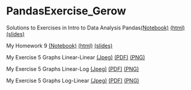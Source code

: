 # PandasExercise_Gerow

Solutions to Exercises in Intro to Data Analysis Pandas[(Notebook)](./Intro-Data-Analysis-Pandas.ipynb) [(html)](https://smu-econ-growth.github.io/EconGrowthUG-Slides-Intro-Data-Analysis-Pandas/Intro-Data-Analysis-Pandas.html) [(slides)](https://smu-econ-growth.github.io/EconGrowthUG-Slides-Intro-Data-Analysis-Pandas/)

My Homework 9 [(Notebook)](https://gracegerow.github.io/PandasExercise-Gerow/PandasExercise_Gerow.ipynb) [(html)](https://gracegerow.github.io/PandasExercise_Gerow/PandasExercise_Gerow.html) [(slides)](https://gracegerow.github.io/PandasExercise_Gerow/)

My Exercise 5 Graphs Linear-Linear [(Jpeg)](https://gracegerow.github.io/PandasExercise_Gerow/Linear-Linear.jpeg) [(PDF)](https://gracegerow.github.io/PandasExercise_Gerow/Linear-Linear.pdf) [(PNG)](https://gracegerow.github.io/PandasExercise_Gerow/Linear-Linear.png)

My Exercise 5 Graphs Linear-Log [(Jpeg)](https://gracegerow.github.io/PandasExercise_Gerow/Linear-Log.jpeg) [(PDF)](https://gracegerow.github.io/PandasExercise_Gerow/Linear-Log.pdf) [(PNG)](https://gracegerow.github.io/PandasExercise_Gerow/Linear-Log.png)

My Exercise 5 Graphs Log-Linear [(Jpeg)](https://gracegerow.github.io/PandasExercise_Gerow/Log-Linear.jpeg) [(PDF)](https://gracegerow.github.io/PandasExercise_Gerow/Log-Linear.pdf) [(PNG)](https://gracegerow.github.io/PandasExercise_Gerow/Log-Linear.png)
